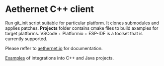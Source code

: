 # Aethernet C++ client
Run git_init script suitable for particular platform. It clones submodules and applies patches.
**Projects** folder contains cmake files to build axamples for target platforms.
VSCode + Platformio + ESP-IDF is a toolset that is currently supported.

Please reffer to [aethernet.io](https://aethernet.io) for documentation.

[Examples](https://github.com/aethernetio/testbed) of integrations into C++ and Java projects.
